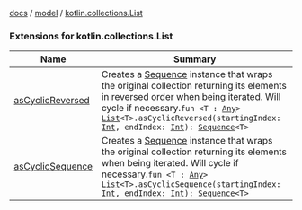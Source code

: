 [docs](../../index.md) / [model](../index.md) / [kotlin.collections.List](./index.md)

### Extensions for kotlin.collections.List

| Name | Summary |
|---|---|
| [asCyclicReversed](as-cyclic-reversed.md) | Creates a [Sequence](https://kotlinlang.org/api/latest/jvm/stdlib/kotlin.sequences/-sequence/index.html) instance that wraps the original collection returning its elements in reversed order when being iterated. Will cycle if necessary.`fun <T : `[`Any`](https://kotlinlang.org/api/latest/jvm/stdlib/kotlin/-any/index.html)`> `[`List`](https://kotlinlang.org/api/latest/jvm/stdlib/kotlin.collections/-list/index.html)`<T>.asCyclicReversed(startingIndex: `[`Int`](https://kotlinlang.org/api/latest/jvm/stdlib/kotlin/-int/index.html)`, endIndex: `[`Int`](https://kotlinlang.org/api/latest/jvm/stdlib/kotlin/-int/index.html)`): `[`Sequence`](https://kotlinlang.org/api/latest/jvm/stdlib/kotlin.sequences/-sequence/index.html)`<T>` |
| [asCyclicSequence](as-cyclic-sequence.md) | Creates a [Sequence](https://kotlinlang.org/api/latest/jvm/stdlib/kotlin.sequences/-sequence/index.html) instance that wraps the original collection returning its elements when being iterated. Will cycle if necessary.`fun <T : `[`Any`](https://kotlinlang.org/api/latest/jvm/stdlib/kotlin/-any/index.html)`> `[`List`](https://kotlinlang.org/api/latest/jvm/stdlib/kotlin.collections/-list/index.html)`<T>.asCyclicSequence(startingIndex: `[`Int`](https://kotlinlang.org/api/latest/jvm/stdlib/kotlin/-int/index.html)`, endIndex: `[`Int`](https://kotlinlang.org/api/latest/jvm/stdlib/kotlin/-int/index.html)`): `[`Sequence`](https://kotlinlang.org/api/latest/jvm/stdlib/kotlin.sequences/-sequence/index.html)`<T>` |
